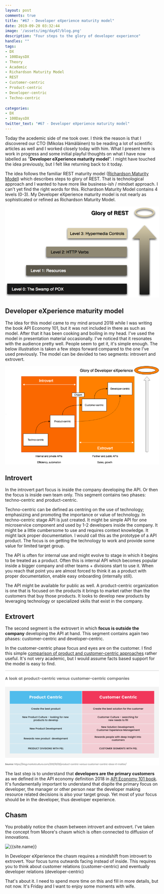 ```yaml
---
layout: post
comments: true
title: "#67 - Developer eXperience maturity model"
date: 2019-09-20 03:32:44
image: '/assets/img/day67/blog.png'
description: "Four steps to the glory of developer experience"
handles: "" 
tags:
- DX 
- 100DaysDX
- Theory
- Academic
- Richardson Maturity Model
- REST
- Customer-centric
- Product-centric
- Developer-centric
- Techno-centric

categories:
- DX
- 100DaysDX
twitter_text: "#67 - Developer eXperience maturity model"
---
```


Today the acedemic side of me took over. I think the reason is that I discovered our CTO (Mikolas Hämäläinen) to be reading a lot of scientific articles as well and I worked closely today with him. What I present here is work in progress and some initial playful thoughts on what I have now labelled as "**Developer eXperience maturity model**". I might have touched the idea previously, but I felt like returning back to it today. 

The idea follows the familiar REST maturity model ([Richardson Maturity Model](https://martinfowler.com/articles/richardsonMaturityModel.html)) which describes steps to glory of REST. That is technological approach and I wanted to have more like business-ish / mindset approach. I can't yet find the right words for this. Richardson Maturity Model contains 4 levels (0-3). My Developer eXperience maturity model is not nearly as sophisticated or refined as Richardson Maturity Model.   

<img itemprop="image" src="/assets/img/day67/rest-stages.png" alt="{{site.name}}"/>

## Developer eXperience maturity model
 
The idea for this model came to my mind around 2018 while I was writing the book API Economy 101, but it was not included in there as such as model. After that it has been cooking and boiling in my head. I've used the model in presentation material occasionally. I've noticed that it resonates with the audience pretty well. People seem to get it, it's simple enough. The below illustration is taken a few steps forward compared to the one I've used previously.  The model can be devided to two segments: introvert and extrovert.  

<img itemprop="image" src="/assets/img/day67/stages.png" alt="{{site.name}}"/>

## Introvert 

In the introvert part focus is inside the company developing the API. Or then the focus is inside own team only. This segment contains two phases: techno-centric and product-centric. 

Techno-centric can be defined as centring on the use of technology; emphasizing and promoting the importance or value of technology. In techno-centric stage API is just created. It might be simple API for one microservice component and used by 1-2 developers inside the company. It might be a little cumbersome to use and requires context knowledge. It might lack proper documentation. I would call this as the prototype of a API product. The focus is on getting the technology to work and provide some value for limited target group. 

The API is often for internal use and might evolve to stage in which it begins to be treated as a product. Often this is internal API which becomes popular inside a bigger company and other teams + divisions start to use it. When you reach that point you are almost forced to think it as a product with proper documentation, enable easy onboarding (internally still).  

The API might be available for public as well. A product-centric organization is one that is focused on the products it brings to market rather than the customers that buy those products. It looks to develop new products by leveraging technology or specialized skills that exist in the company.

## Extrovert

The second segment is the extrovert in which **focus is outside the company** developing the API at hand. This segment contains again two phases: customer-centric and developer-centric. 

In the customer-centric phase focus and eyes are on the customer. I find this simple [comparison of product and customer-centric approaches](https://www.regalix.com/insights/from-product-centric-to-customer-centric-a-way-forward) rather useful. It's not very academic, but I would assume facts based support for the model is easy to find. 

<img itemprop="image" src="/assets/img/day67/product.png" alt="{{site.name}}"/>

The last step is to understand that **developers are the primary customers** as we defined in the API economy definition 2018 in [API Economy 101 book](https://www.amazon.com/API-Economy-101-Jarkko-Moilanen/dp/9528008496). It's fundamentally important to understand that dispite the primary focus on developer, the manager or other person near the developer making resource related decisions is also your target group. Yet most of your focus should be in the developer, thus developer experience. 

## Chasm

You probably notice the chasm between introvert and extrovert. I've taken the concept from Moore's chasm which is often connected to diffusion of innovations. 

<img itemprop="image" src="/assets/img/day67/adoption.png" alt="{{site.name}}"/>

In Developer eXperience the chasm requires a mindshift from introvert to extrovert. Your focus turns outwards facing instead of inside. This requires you to think about customer relations (customer-centric) and eventually developer relations (developer-centric)

That's about it. I need to spend more time on this and fill in more details, but not now. It's Friday and I want to enjoy some moments with wife. 